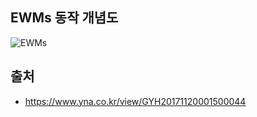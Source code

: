 ## EWMs 동작 개념도




![EWMs](https://img2.yna.co.kr/etc/graphic/YH/2017/11/20/GYH2017112000150004400_P4.jpg)





## 출처
* https://www.yna.co.kr/view/GYH20171120001500044
